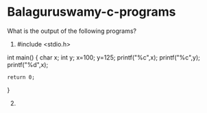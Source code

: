 # Balaguruswamy-c-programs
What is the output of the following programs?
1) #include <stdio.h>

int main()
{
    char x;
    int y;
    x=100;
    y=125;
    printf("%c",x);
     printf("%c",y);
      printf("%d",x);

    return 0;
}

2)
